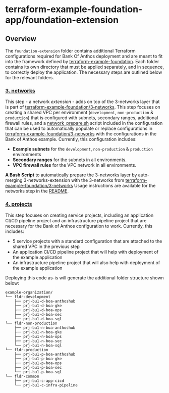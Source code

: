 # terraform-example-foundation-app/foundation-extension

## Overview
The `foundation-extension` folder contains additional Terraform configurations required for Bank Of Anthos deployment and are meant to fit into the framework defined by [terraform-example-foundation](https://github.com/terraform-google-modules/terraform-example-foundation). Each folder contains its own directory that must be applied separately, and in sequence, to correctly deploy the application. The necessary steps are outlined below for the relevant folders.

### [3. networks](./3-networks-extension/)

This step - a network *extension* - adds on top of the 3-networks layer that is part of [terraform-example-foundation/3-networks](https://github.com/terraform-google-modules/terraform-example-foundation/tree/master/3-networks).
This step focuses on creating a shared VPC per environment (`development`, `non-production` & `production`) that is configured with subnets, secondary ranges, additional firewall rules, and a [network_prepare.sh](https://github.com/GoogleCloudPlatform/terraform-example-foundation-app/blob/main/foundation-extension/3-networks-extension/network_prepare.sh) script included in the configuration that can be used to automatically populate or replace configurations in [terraform-example-foundation/3-networks](https://github.com/terraform-google-modules/terraform-example-foundation/tree/master/3-networks) with the configurations in the Bank of Anthos example.
Currently, this configuration includes:

- **Example subnets** for the `development`, `non-production` & `production` environments
- **Secondary ranges** for the subnets in all environments.
- **VPC firewall rules** for the VPC network in all environments.

**A Bash Script** to automatically prepare the 3-networks layer by auto-merging 3-networks-extension with the 3-networks from [terraform-example-foundation/3-networks](https://github.com/terraform-google-modules/terraform-example-foundation/tree/master/3-networks)
Usage instructions are available for the networks step in the [README](./3-networks-extension/README.md).

### [4. projects](./4-projects/)

This step focuses on creating service projects, including an application CI/CD pipeline project and an infrastructure pipeline project that are necessary for the Bank of Anthos configuration to work. Currently, this includes:

- 5 service projects with a standard configuration that are attached to the shared VPC in the previous step
- An application CI/CD pipeline project that will help with deployment of the example application
- An infrastructure pipeline project that will also help with deployment of the example application

Deploying this code as-is will generate the additional folder structure shown below:

```
example-organization/
└── fldr-development
    ├── prj-bu1-d-boa-anthoshub
    ├── prj-bu1-d-boa-gke
    ├── prj-bu1-d-boa-ops
    ├── prj-bu1-d-boa-sec
    └── prj-bu1-d-boa-sql
└── fldr-non-production
    ├── prj-bu1-n-boa-anthoshub
    ├── prj-bu1-n-boa-gke
    ├── prj-bu1-n-boa-ops
    ├── prj-bu1-n-boa-sec
    └── prj-bu1-n-boa-sql
└── fldr-production
    ├── prj-bu1-p-boa-anthoshub
    ├── prj-bu1-p-boa-gke
    ├── prj-bu1-p-boa-ops
    ├── prj-bu1-p-boa-sec
    └── prj-bu1-p-boa-sql
└── fldr-common
    ├── prj-bu1-c-app-cicd
    └── prj-bu1-c-infra-pipeline
```
